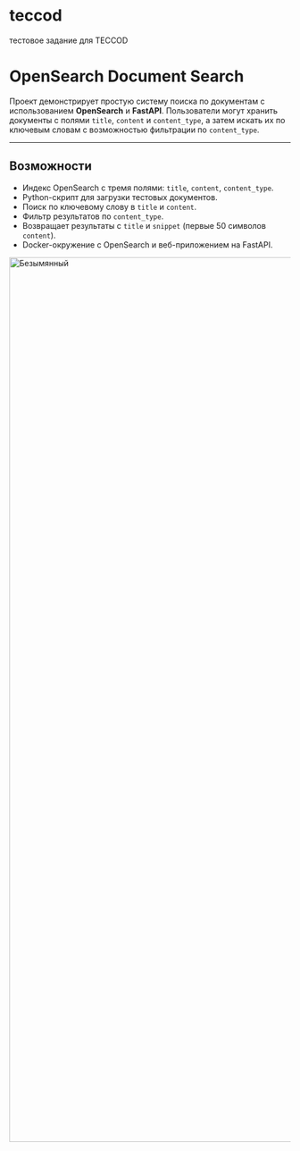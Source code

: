 # teccod
тестовое задание для TECCOD

# OpenSearch Document Search

Проект демонстрирует простую систему поиска по документам с использованием **OpenSearch** и **FastAPI**. Пользователи могут хранить документы с полями `title`, `content` и `content_type`, а затем искать их по ключевым словам с возможностью фильтрации по `content_type`.

---

## Возможности

- Индекс OpenSearch с тремя полями: `title`, `content`, `content_type`.
- Python-скрипт для загрузки тестовых документов.
- Поиск по ключевому слову в `title` и `content`.
- Фильтр результатов по `content_type`.
- Возвращает результаты с `title` и `snippet` (первые 50 символов `content`).
- Docker-окружение с OpenSearch и веб-приложением на FastAPI.



<img width="2456" height="1584" alt="Безымянный" src="https://github.com/user-attachments/assets/848f8f19-cc56-4b9d-9827-a13c80953b2a" />
